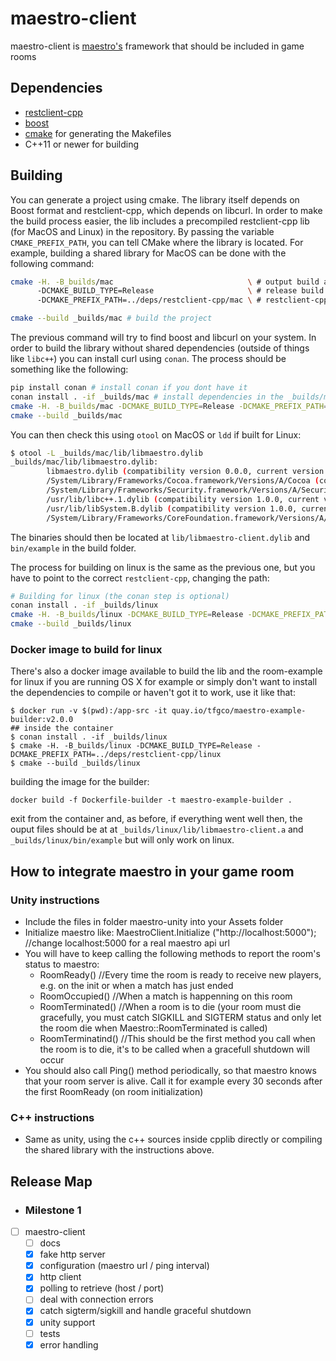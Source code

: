 maestro-client
==============

maestro-client is [maestro's](https://github.com/topfreegames/maestro) framework that should be included in game rooms

## Dependencies
  * [restclient-cpp](https://github.com/mrtazz/restclient-cpp)
  * [boost](http://www.boost.org/)
  * [cmake](https://cmake.org) for generating the Makefiles
  * C++11 or newer for building

## Building
You can generate a project using cmake. The library itself depends on Boost format and restclient-cpp, which depends on libcurl. In order to make the build process easier, the lib includes a precompiled restclient-cpp lib (for MacOS and Linux) in the repository. By passing the variable `CMAKE_PREFIX_PATH`, you can tell CMake where the library is located. For example, building a shared library for MacOS can be done with the following command:

```bash
cmake -H. -B_builds/mac                              \ # output build artifacts to _builds/mac
      -DCMAKE_BUILD_TYPE=Release                     \ # release build
      -DCMAKE_PREFIX_PATH=../deps/restclient-cpp/mac \ # restclient-cpp location in relation to the build folder

cmake --build _builds/mac # build the project
```

The previous command will try to find boost and libcurl on your system. In order to build the library without shared dependencies (outside of things like `libc++`) you can install curl using `conan`. The process should be something like the following:

```bash
pip install conan # install conan if you dont have it
conan install . -if _builds/mac # install dependencies in the _builds/mac folder
cmake -H. -B_builds/mac -DCMAKE_BUILD_TYPE=Release -DCMAKE_PREFIX_PATH=../deps/restclient-cpp/mac
cmake --build _builds/mac
```

You can then check this using `otool` on MacOS or `ldd` if built for Linux:
```bash
$ otool -L _builds/mac/lib/libmaestro.dylib
_builds/mac/lib/libmaestro.dylib:
        libmaestro.dylib (compatibility version 0.0.0, current version 0.0.0)
        /System/Library/Frameworks/Cocoa.framework/Versions/A/Cocoa (compatibility version 1.0.0, current version 23.0.0)
        /System/Library/Frameworks/Security.framework/Versions/A/Security (compatibility version 1.0.0, current version 58286.200.222)
        /usr/lib/libc++.1.dylib (compatibility version 1.0.0, current version 400.9.4)
        /usr/lib/libSystem.B.dylib (compatibility version 1.0.0, current version 1252.200.5)
        /System/Library/Frameworks/CoreFoundation.framework/Versions/A/CoreFoundation (compatibility version 150.0.0, current version 1555.10.0)

```

The binaries should then be located at `lib/libmaestro-client.dylib` and `bin/example` in the build folder.

The process for building on linux is the same as the previous one, but you have to point to the correct `restclient-cpp`, changing the path:

```bash
# Building for linux (the conan step is optional)
conan install . -if _builds/linux
cmake -H. -B_builds/linux -DCMAKE_BUILD_TYPE=Release -DCMAKE_PREFIX_PATH=../deps/restclient-cpp/linux
cmake --build _builds/linux
```

### Docker image to build for linux
There's also a docker image available to build the lib and the room-example for linux if you are running OS X for example or simply don't want to install the dependencies to compile or haven't got it to work, use it like that:
```
$ docker run -v $(pwd):/app-src -it quay.io/tfgco/maestro-example-builder:v2.0.0
## inside the container
$ conan install . -if _builds/linux
$ cmake -H. -B_builds/linux -DCMAKE_BUILD_TYPE=Release -DCMAKE_PREFIX_PATH=../deps/restclient-cpp/linux
$ cmake --build _builds/linux
```
building the image for the builder:
```
docker build -f Dockerfile-builder -t maestro-example-builder .
```
exit from the container and, as before, if everything went well then, the ouput files should be at at ```_builds/linux/lib/libmaestro-client.a``` and ```_builds/linux/bin/example``` but will only work on linux.

## How to integrate maestro in your game room

### Unity instructions
* Include the files in folder maestro-unity into your Assets folder
* Initialize maestro like: MaestroClient.Initialize ("http://localhost:5000"); //change localhost:5000 for a real maestro api url
* You will have to keep calling the following methods to report the room's status to maestro:
  - RoomReady() //Every time the room is ready to receive new players, e.g. on the init or when a match has just ended
  - RoomOccupied() //When a match is happenning on this room
  - RoomTerminated() //When a room is to die (your room must die gracefully, you must catch SIGKILL and SIGTERM status and only let the room die when Maestro::RoomTerminated is called)
  - RoomTerminatind() //This should be the first method you call when the room is to die, it's to be called when a gracefull shutdown will occur
* You should also call Ping() method periodically, so that maestro knows that your room server is alive. Call it for example every 30 seconds after the first RoomReady (on room initialization)

### C++ instructions
* Same as unity, using the c++ sources inside cpplib directly or compiling the shared library with the instructions above.

## Release Map

* ### Milestone 1

- [ ] maestro-client
    - [ ] docs
    - [x] fake http server
    - [x] configuration (maestro url / ping interval)
    - [x] http client
    - [x] polling to retrieve (host / port)
    - [ ] deal with connection errors
    - [x] catch sigterm/sigkill and handle graceful shutdown
    - [x] unity support
    - [ ] tests
    - [x] error handling
